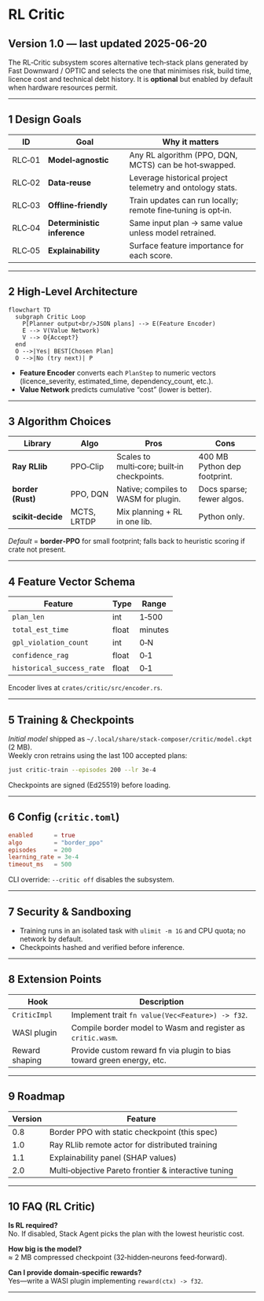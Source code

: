 # RL Critic

## Version 1.0 — last updated 2025-06-20

The RL‑Critic subsystem scores alternative tech‑stack plans generated by
Fast Downward / OPTIC and selects the one that minimises risk, build time,
licence cost and technical debt history. It is **optional** but enabled by
default when hardware resources permit.

---

## 1 Design Goals

| ID     | Goal                        | Why it matters                                               |
| ------ | --------------------------- | ------------------------------------------------------------ |
| RLC‑01 | **Model‑agnostic**          | Any RL algorithm (PPO, DQN, MCTS) can be hot‑swapped.        |
| RLC‑02 | **Data‑reuse**              | Leverage historical project telemetry and ontology stats.    |
| RLC‑03 | **Offline‑friendly**        | Train updates can run locally; remote fine‑tuning is opt‑in. |
| RLC‑04 | **Deterministic inference** | Same input plan → same value unless model retrained.         |
| RLC‑05 | **Explainability**          | Surface feature importance for each score.                   |

---

## 2 High‑Level Architecture

```mermaid
flowchart TD
  subgraph Critic Loop
    P[Planner output<br/>JSON plans] --> E(Feature Encoder)
    E --> V(Value Network)
    V --> O{Accept?}
  end
  O -->|Yes| BEST[Chosen Plan]
  O -->|No (try next)| P
```

- **Feature Encoder** converts each `PlanStep` to numeric vectors
  (licence_severity, estimated_time, dependency_count, etc.).
- **Value Network** predicts cumulative “cost” (lower is better).

---

## 3 Algorithm Choices

| Library           | Algo        | Pros                                        | Cons                         |
| ----------------- | ----------- | ------------------------------------------- | ---------------------------- |
| **Ray RLlib**     | PPO‑Clip    | Scales to multi‑core; built‑in checkpoints. | 400 MB Python dep footprint. |
| **border (Rust)** | PPO, DQN    | Native; compiles to WASM for plugin.        | Docs sparse; fewer algos.    |
| **scikit‑decide** | MCTS, LRTDP | Mix planning + RL in one lib.               | Python only.                 |

_Default_ = **border‑PPO** for small footprint; falls back to heuristic
scoring if crate not present.

---

## 4 Feature Vector Schema

| Feature                   | Type  | Range   |
| ------------------------- | ----- | ------- |
| `plan_len`                | int   | 1‑500   |
| `total_est_time`          | float | minutes |
| `gpl_violation_count`     | int   | 0‑N     |
| `confidence_rag`          | float | 0‑1     |
| `historical_success_rate` | float | 0‑1     |

Encoder lives at `crates/critic/src/encoder.rs`.

---

## 5 Training & Checkpoints

_Initial model_ shipped as
`~/.local/share/stack‑composer/critic/model.ckpt` (2 MB).  
Weekly cron retrains using the last 100 accepted plans:

```bash
just critic-train --episodes 200 --lr 3e-4
```

Checkpoints are signed (Ed25519) before loading.

---

## 6 Config (`critic.toml`)

```toml
enabled      = true
algo         = "border_ppo"
episodes     = 200
learning_rate = 3e-4
timeout_ms   = 500
```

CLI override: `--critic off` disables the subsystem.

---

## 7 Security & Sandboxing

- Training runs in an isolated task with
  `ulimit -m 1G` and CPU quota; no network by default.
- Checkpoints hashed and verified before inference.

---

## 8 Extension Points

| Hook           | Description                                                           |
| -------------- | --------------------------------------------------------------------- |
| `CriticImpl`   | Implement trait `fn value(Vec<Feature>) -> f32`.                      |
| WASI plugin    | Compile border model to Wasm and register as `critic.wasm`.           |
| Reward shaping | Provide custom reward fn via plugin to bias toward green energy, etc. |

---

## 9 Roadmap

| Version | Feature                                              |
| ------- | ---------------------------------------------------- |
| 0.8     | Border PPO with static checkpoint (this spec)        |
| 1.0     | Ray RLlib remote actor for distributed training      |
| 1.1     | Explainability panel (SHAP values)                   |
| 2.0     | Multi‑objective Pareto frontier & interactive tuning |

---

## 10 FAQ (RL Critic)

**Is RL required?**  
No. If disabled, Stack Agent picks the plan with the lowest heuristic cost.

**How big is the model?**  
≈ 2 MB compressed checkpoint (32‑hidden‑neurons feed‑forward).

**Can I provide domain‑specific rewards?**  
Yes—write a WASI plugin implementing `reward(ctx) -> f32`.

---
